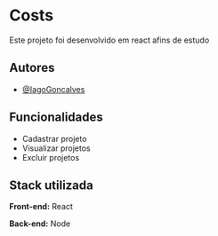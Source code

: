 # Costs

Este projeto foi desenvolvido em react afins de estudo
## Autores

- [@IagoGoncalves](https://www.github.com/IagoGoncalves)

## Funcionalidades
- Cadastrar projeto
- Visualizar projetos
- Excluir projetos


## Stack utilizada

**Front-end:** React

**Back-end:** Node
